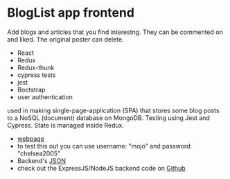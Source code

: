 <h1>BlogList app frontend</h1>
Add blogs and articles that you find interestng. They can be commented on and liked. The original poster can delete.

* React
* Redux
* Redux-thunk
* cypress tests
* jest
* Bootstrap
* user authentication


 used in making single-page-application (SPA) that stores some blog posts
 to a NoSQL (document) database on MongoDB. Testing using Jest and Cypress.
 State is managed inside Redux.



<ul>

<li><a href="https://p4bloglist.herokuapp.com/"> webpage</a></li>
<li>to test this out you can use username: "mojo" and password: "chelsea2005"</li>
<li>Backend's <a href="https://p4bloglist.herokuapp.com/api/blogs">JSON</a></li>
<li>check out the ExpressJS/NodeJS backend code on <a href="https://github.com/pokumars/p4BlogList">Github</a></li>

</ul>